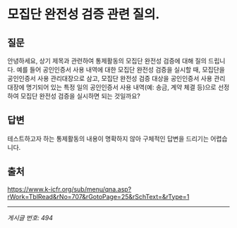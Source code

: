 # 모집단 완전성 검증 관련 질의.

## 질문
안녕하세요, 상기 제목과 관련하여 통제활동의 모집단 완전성 검증에 대해 질의 드립니다.
예를 들어 공인인증서 사용 내역에 대한 모집단 완전성 검증을 실시할 때,
모집단을 공인인증서 사용 관리대장으로 삼고,
모집단 완전성 검증 대상을 공인인증서 사용 관리대장에 명기되어 있는 특정 일의 공인인증서 사용 내역(예: 송금, 계약 체결 등)으로
선정하여 모집단 완전성 검증을 실시하면 되는 것일까요?

## 답변
테스트하고자 하는 통제활동의 내용이 명확하지 않아 구체적인 답변을 드리기는 어렵습니다.

## 출처
https://www.k-icfr.org/sub/menu/qna.asp?rWork=TblRead&rNo=707&rGotoPage=25&rSchText=&rType=1

---
*게시글 번호: 494*

